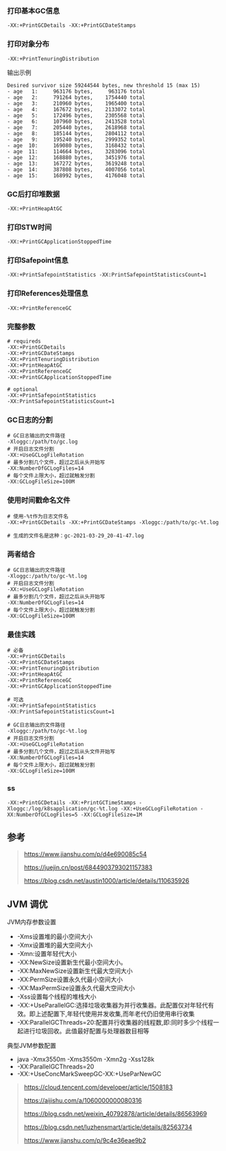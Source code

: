 
### 打印基本GC信息
```shell
-XX:+PrintGCDetails -XX:+PrintGCDateStamps
```

### 打印对象分布
```shell
-XX:+PrintTenuringDistribution
```

输出示例
```shell
Desired survivor size 59244544 bytes, new threshold 15 (max 15)
- age   1:     963176 bytes,     963176 total
- age   2:     791264 bytes,    1754440 total
- age   3:     210960 bytes,    1965400 total
- age   4:     167672 bytes,    2133072 total
- age   5:     172496 bytes,    2305568 total
- age   6:     107960 bytes,    2413528 total
- age   7:     205440 bytes,    2618968 total
- age   8:     185144 bytes,    2804112 total
- age   9:     195240 bytes,    2999352 total
- age  10:     169080 bytes,    3168432 total
- age  11:     114664 bytes,    3283096 total
- age  12:     168880 bytes,    3451976 total
- age  13:     167272 bytes,    3619248 total
- age  14:     387808 bytes,    4007056 total
- age  15:     168992 bytes,    4176048 total
```

### GC后打印堆数据
```shell
-XX:+PrintHeapAtGC
```

### 打印STW时间
```shell
-XX:+PrintGCApplicationStoppedTime
```

### 打印Safepoint信息
```shell
-XX:+PrintSafepointStatistics -XX:PrintSafepointStatisticsCount=1
```

### 打印References处理信息
```shell
-XX:+PrintReferenceGC
```

### 完整参数
```shell
# requireds
-XX:+PrintGCDetails 
-XX:+PrintGCDateStamps 
-XX:+PrintTenuringDistribution 
-XX:+PrintHeapAtGC 
-XX:+PrintReferenceGC 
-XX:+PrintGCApplicationStoppedTime

# optional
-XX:+PrintSafepointStatistics 
-XX:PrintSafepointStatisticsCount=1
```

### GC日志的分割
```shell
# GC日志输出的文件路径
-Xloggc:/path/to/gc.log
# 开启日志文件分割
-XX:+UseGCLogFileRotation 
# 最多分割几个文件，超过之后从头开始写
-XX:NumberOfGCLogFiles=14
# 每个文件上限大小，超过就触发分割
-XX:GCLogFileSize=100M
```

### 使用时间戳命名文件
```shell
# 使用-%t作为日志文件名
-XX:+PrintGCDetails -XX:+PrintGCDateStamps -Xloggc:/path/to/gc-%t.log

# 生成的文件名是这种：gc-2021-03-29_20-41-47.log
```

### 两者结合
```shell
# GC日志输出的文件路径
-Xloggc:/path/to/gc-%t.log
# 开启日志文件分割
-XX:+UseGCLogFileRotation 
# 最多分割几个文件，超过之后从头开始写
-XX:NumberOfGCLogFiles=14
# 每个文件上限大小，超过就触发分割
-XX:GCLogFileSize=100M
```

### 最佳实践
```shell
# 必备
-XX:+PrintGCDetails 
-XX:+PrintGCDateStamps 
-XX:+PrintTenuringDistribution 
-XX:+PrintHeapAtGC 
-XX:+PrintReferenceGC 
-XX:+PrintGCApplicationStoppedTime

# 可选
-XX:+PrintSafepointStatistics 
-XX:PrintSafepointStatisticsCount=1

# GC日志输出的文件路径
-Xloggc:/path/to/gc-%t.log
# 开启日志文件分割
-XX:+UseGCLogFileRotation 
# 最多分割几个文件，超过之后从头文件开始写
-XX:NumberOfGCLogFiles=14
# 每个文件上限大小，超过就触发分割
-XX:GCLogFileSize=100M
```

### ss
```shell
-XX:+PrintGCDetails -XX:+PrintGCTimeStamps -Xloggc:/log/k8sapplication/gc-%t.log -XX:+UseGCLogFileRotation -XX:NumberOfGCLogFiles=5 -XX:GCLogFileSize=1M
```

## 参考
> https://www.jianshu.com/p/d4e690085c54
> 
> https://juejin.cn/post/6844903793021157383
> 
> https://blog.csdn.net/austin1000/article/details/110635926


## JVM 调优

JVM内存参数设置
- -Xms设置堆的最小空间大小
- -Xmx设置堆的最大空间大小
- -Xmn:设置年轻代大小
- -XX:NewSize设置新生代最小空间大小。
- -XX:MaxNewSize设置新生代最大空间大小
- -XX:PermSize设置永久代最小空间大小
- -XX:MaxPermSize设置永久代最大空间大小
- -Xss设置每个线程的堆栈大小
- -XX:+UseParallelGC:选择垃圾收集器为并行收集器。此配置仅对年轻代有效。即上述配置下,年轻代使用并发收集,而年老代仍旧使用串行收集
- -XX:ParallelGCThreads=20:配置并行收集器的线程数,即:同时多少个线程一起进行垃圾回收。此值最好配置与处理器数目相等

典型JVM参数配置
- java -Xmx3550m -Xms3550m -Xmn2g -Xss128k
- -XX:ParallelGCThreads=20
- -XX:+UseConcMarkSweepGC-XX:+UseParNewGC

> https://cloud.tencent.com/developer/article/1508183
> 
> https://aijishu.com/a/1060000000080316
> 
> https://blog.csdn.net/weixin_40792878/article/details/86563969
> 
> https://blog.csdn.net/luzhensmart/article/details/82563734
> 
> https://www.jianshu.com/p/9c4e36eae9b2